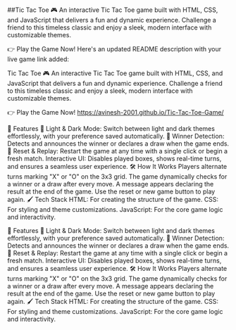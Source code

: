 
##Tic Tac Toe 🎮
An interactive Tic Tac Toe game built with HTML, CSS, and JavaScript that delivers a fun and dynamic experience. Challenge a friend to this timeless classic and enjoy a sleek, modern interface with customizable themes.

👉 Play the Game Now! 
Here's an updated README description with your live game link added:

Tic Tac Toe 🎮
An interactive Tic Tac Toe game built with HTML, CSS, and JavaScript that delivers a fun and dynamic experience. Challenge a friend to this timeless classic and enjoy a sleek, modern interface with customizable themes.

👉 Play the Game Now! https://avinesh-2001.github.io/Tic-Tac-Toe-Game/

🚀 Features
🎨 Light & Dark Mode: Switch between light and dark themes effortlessly, with your preference saved automatically.
🥇 Winner Detection: Detects and announces the winner or declares a draw when the game ends.
🔄 Reset & Replay: Restart the game at any time with a single click or begin a fresh match.
Interactive UI: Disables played boxes, shows real-time turns, and ensures a seamless user experience.
🛠️ How It Works
Players alternate turns marking "X" or "O" on the 3x3 grid.
The game dynamically checks for a winner or a draw after every move.
A message appears declaring the result at the end of the game.
Use the reset or new game button to play again.
🖌️ Tech Stack
HTML: For creating the structure of the game.
CSS: For styling and theme customizations.
JavaScript: For the core game logic and interactivity.


🚀 Features
🎨 Light & Dark Mode: Switch between light and dark themes effortlessly, with your preference saved automatically.
🥇 Winner Detection: Detects and announces the winner or declares a draw when the game ends.
🔄 Reset & Replay: Restart the game at any time with a single click or begin a fresh match.
Interactive UI: Disables played boxes, shows real-time turns, and ensures a seamless user experience.
🛠️ How It Works
Players alternate turns marking "X" or "O" on the 3x3 grid.
The game dynamically checks for a winner or a draw after every move.
A message appears declaring the result at the end of the game.
Use the reset or new game button to play again.
🖌️ Tech Stack
HTML: For creating the structure of the game.
CSS: For styling and theme customizations.
JavaScript: For the core game logic and interactivity.
